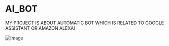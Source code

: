 # AI_BOT
MY PROJECT IS ABOUT AUTOMATIC BOT WHICH IS RELATED TO GOOGLE ASSISTANT OR AMAZON ALEXA!


![image](https://user-images.githubusercontent.com/46951797/110240181-a4a0d300-7f70-11eb-8d5b-acdbd74c611e.png)
